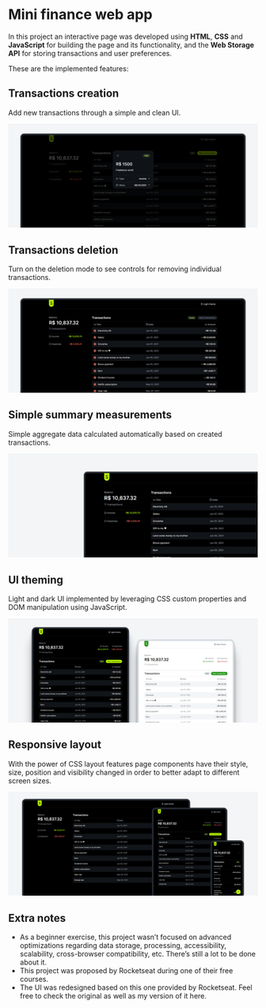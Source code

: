 # Mini finance web app

In this project an interactive page was developed using **HTML**, **CSS** and **JavaScript** for building the page and its functionality, and the **Web Storage API** for storing transactions and user preferences.

These are the implemented features:

## Transactions creation

Add new transactions through a simple and clean UI.

<img src=".github/transactions-creation.png">

<br>

## Transactions deletion

Turn on the deletion mode to see controls for removing individual transactions.

<img src=".github/transactions-deletion.png">

<br>

## Simple summary measurements

Simple aggregate data calculated automatically based on created transactions.

<img src=".github/simple-summary-measurements.png">

<br>

## UI theming

Light and dark UI implemented by leveraging CSS custom properties and DOM manipulation using JavaScript.

<img src=".github/ui-theming.png">

<br>

## Responsive layout

With the power of CSS layout features page components have their style, size, position and visibility changed in order to better adapt to different screen sizes.

<img src=".github/responsive-layout.png">

<br>

## Extra notes

- As a beginner exercise, this project wasn’t focused on advanced optimizations regarding data storage, processing, accessibility, scalability, cross-browser compatibility, etc. There’s still a lot to be done about it.
- This project was proposed by Rocketseat during one of their free courses.
- The UI was redesigned based on this one provided by Rocketseat. Feel free to check the original as well as my version of it here.